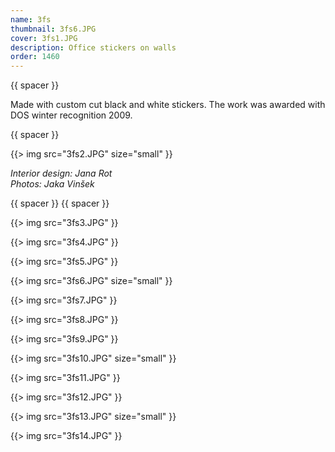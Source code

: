 ```yaml
---
name: 3fs
thumbnail: 3fs6.JPG
cover: 3fs1.JPG
description: Office stickers on walls
order: 1460
---
```


{{ spacer }}

Made with custom cut black and white stickers. The work was awarded with DOS winter recognition 2009. 

{{ spacer }}

{{> img src="3fs2.JPG" size="small" }}

<i> Interior design: Jana Rot <br> Photos: Jaka Vinšek </i>

{{ spacer }} {{ spacer }}

{{> img src="3fs3.JPG" }}

{{> img src="3fs4.JPG" }}

{{> img src="3fs5.JPG" }}

{{> img src="3fs6.JPG" size="small" }}

{{> img src="3fs7.JPG" }}

{{> img src="3fs8.JPG" }}

{{> img src="3fs9.JPG" }}

{{> img src="3fs10.JPG" size="small" }}

{{> img src="3fs11.JPG" }}

{{> img src="3fs12.JPG" }}

{{> img src="3fs13.JPG" size="small" }}

{{> img src="3fs14.JPG" }}